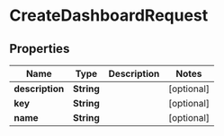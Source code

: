 

# CreateDashboardRequest


## Properties

| Name | Type | Description | Notes |
|------------ | ------------- | ------------- | -------------|
|**description** | **String** |  |  [optional] |
|**key** | **String** |  |  [optional] |
|**name** | **String** |  |  [optional] |



